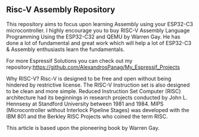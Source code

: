 Risc-V Assembly Repository
-----


This repository aims to focus upon learning Assembly using your ESP32-C3 microcontroller. I highly encourage you to buy RISC-V Assembly Language Programming Using the ESP32-C32 and QEMU by Warren Gay. He has done a lot of fundamental and great work which will help a lot of ESP32-C3 & Assembly enthusiasts learn the fundamentals.

For more Espressif Solutions you can check out my repository:https://github.com/AlexandrosPanag/My_Espressif_Projects

Why RISC-V?
Risc-V is designed to be free and open without being hindered by restrictive license. The RISC-V Instruction set is also designed to be clean and more simple. Reduced Instruction Set Computer (RISC) architecture had its beginnings in research projects conducted by John L. Hennsesy at Standford University between 1981 and 1984. MIPS (Microcontroller without Interlock Pipeline Stages) was developed with the IBM 801 and the Berkley RISC Projects who coined the term RISC.

This article is based upon the pioneering book by Warren Gay.
